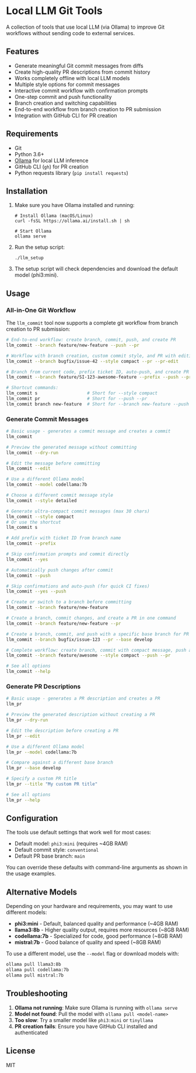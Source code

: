 # Local LLM Git Tools

A collection of tools that use local LLM (via Ollama) to improve Git workflows without sending code to external services.

## Features

- Generate meaningful Git commit messages from diffs
- Create high-quality PR descriptions from commit history
- Works completely offline with local LLM models
- Multiple style options for commit messages
- Interactive commit workflow with confirmation prompts
- One-step commit and push functionality
- Branch creation and switching capabilities
- End-to-end workflow from branch creation to PR submission
- Integration with GitHub CLI for PR creation

## Requirements

- Git
- Python 3.6+
- [Ollama](https://ollama.ai/) for local LLM inference
- GitHub CLI (`gh`) for PR creation
- Python requests library (`pip install requests`)

## Installation

1. Make sure you have Ollama installed and running:
   ```
   # Install Ollama (macOS/Linux)
   curl -fsSL https://ollama.ai/install.sh | sh
   
   # Start Ollama
   ollama serve
   ```

2. Run the setup script:
   ```
   ./llm_setup
   ```
   
3. The setup script will check dependencies and download the default model (phi3:mini).

## Usage

### All-in-One Git Workflow

The `llm_commit` tool now supports a complete git workflow from branch creation to PR submission:

```bash
# End-to-end workflow: create branch, commit, push, and create PR
llm_commit --branch feature/new-feature --push --pr

# Workflow with branch creation, custom commit style, and PR with editing
llm_commit --branch bugfix/issue-42 --style compact --pr --pr-edit

# Branch from current code, prefix ticket ID, auto-push, and create PR
llm_commit --branch feature/SI-123-awesome-feature --prefix --push --pr

# Shortcut commands:
llm_commit s                   # Short for --style compact
llm_commit pr                  # Short for --push --pr 
llm_commit branch new-feature  # Short for --branch new-feature --push --pr
```

### Generate Commit Messages

```bash
# Basic usage - generates a commit message and creates a commit
llm_commit

# Preview the generated message without committing
llm_commit --dry-run

# Edit the message before committing
llm_commit --edit

# Use a different Ollama model
llm_commit --model codellama:7b

# Choose a different commit message style
llm_commit --style detailed

# Generate ultra-compact commit messages (max 30 chars)
llm_commit --style compact
# Or use the shortcut
llm_commit s

# Add prefix with ticket ID from branch name
llm_commit --prefix

# Skip confirmation prompts and commit directly
llm_commit --yes

# Automatically push changes after commit
llm_commit --push

# Skip confirmations and auto-push (for quick CI fixes)
llm_commit --yes --push

# Create or switch to a branch before committing
llm_commit --branch feature/new-feature

# Create a branch, commit changes, and create a PR in one command
llm_commit --branch feature/new-feature --pr

# Create a branch, commit, and push with a specific base branch for PR
llm_commit --branch bugfix/issue-123 --pr --base develop

# Complete workflow: create branch, commit with compact message, push and create PR
llm_commit --branch feature/awesome --style compact --push --pr

# See all options
llm_commit --help
```

### Generate PR Descriptions

```bash
# Basic usage - generates a PR description and creates a PR
llm_pr

# Preview the generated description without creating a PR
llm_pr --dry-run

# Edit the description before creating a PR
llm_pr --edit

# Use a different Ollama model
llm_pr --model codellama:7b

# Compare against a different base branch
llm_pr --base develop

# Specify a custom PR title
llm_pr --title "My custom PR title"

# See all options
llm_pr --help
```

## Configuration

The tools use default settings that work well for most cases:

- Default model: `phi3:mini` (requires ~4GB RAM)
- Default commit style: `conventional`
- Default PR base branch: `main`

You can override these defaults with command-line arguments as shown in the usage examples.

## Alternative Models

Depending on your hardware and requirements, you may want to use different models:

- **phi3:mini** - Default, balanced quality and performance (~4GB RAM)
- **llama3:8b** - Higher quality output, requires more resources (~8GB RAM)
- **codellama:7b** - Specialized for code, good performance (~8GB RAM)
- **mistral:7b** - Good balance of quality and speed (~8GB RAM)

To use a different model, use the `--model` flag or download models with:

```bash
ollama pull llama3:8b
ollama pull codellama:7b
ollama pull mistral:7b
```

## Troubleshooting

1. **Ollama not running**: Make sure Ollama is running with `ollama serve`
2. **Model not found**: Pull the model with `ollama pull <model-name>`
3. **Too slow**: Try a smaller model like `phi3:mini` or `tinyllama`
4. **PR creation fails**: Ensure you have GitHub CLI installed and authenticated

## License

MIT